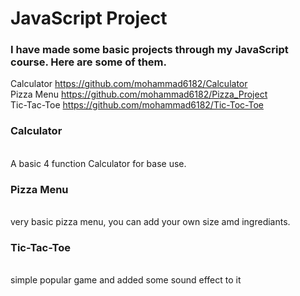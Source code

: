 <h1> JavaScript Project</h1>

<h3>I have made some basic projects through my JavaScript course. Here are some of them.</h3>

Calculator   https://github.com/mohammad6182/Calculator<br>
Pizza Menu   https://github.com/mohammad6182/Pizza_Project<br>
Tic-Tac-Toe  https://github.com/mohammad6182/Tic-Toc-Toe<br>


<h3> Calculator</h3><br>
A basic 4 function Calculator for base use.<br>

<h3>Pizza Menu</h3><br>
very basic pizza menu, you can add your own size amd ingrediants. <br>



<h3>Tic-Tac-Toe</h3><br>
simple popular game and added some sound effect to it<br>



